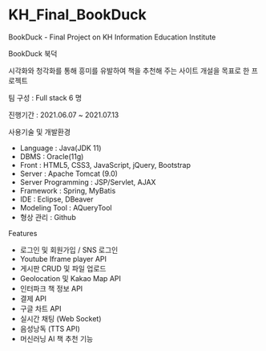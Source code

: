 # KH_Final_BookDuck
BookDuck - Final Project on KH Information Education Institute

BookDuck 북덕

시각화와 청각화를 통해 흥미를 유발하여 책을 추천해 주는 사이트 개설을 목표로 한 프로젝트

팀 구성 : Full stack 6 명

진행기간 : 2021.06.07 ~ 2021.07.13



사용기술 및 개발환경
- Language : Java(JDK 11)
- DBMS : Oracle(11g)
- Front : HTML5, CSS3, JavaScript, jQuery, Bootstrap
- Server : Apache Tomcat (9.0)
- Server Programming : JSP/Servlet, AJAX
- Framework : Spring, MyBatis
- IDE : Eclipse, DBeaver
- Modeling Tool : AQueryTool
- 형상 관리 : Github

Features
- 로그인 및 회원가입 / SNS 로그인
- Youtube Iframe player API
- 게시판 CRUD 및 파일 업로드
- Geolocation 및 Kakao Map API
- 인터파크 책 정보 API
- 결제 API
- 구글 차트 API
- 실시간 채팅 (Web Socket)
- 음성낭독 (TTS API)
- 머신러닝 AI 책 추천 기능
